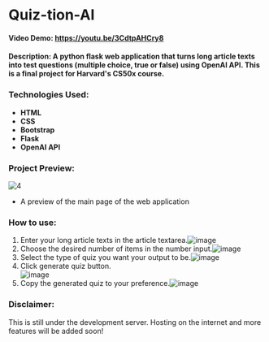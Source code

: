 # Quiz-tion-AI

#### Video Demo: https://youtu.be/3CdtpAHCry8

#### Description: A python flask web application that turns long article texts into test questions (multiple choice, true or false) using OpenAI API. This is a final project for Harvard's CS50x course.

### Technologies Used:
- **HTML**
- **CSS** 
- **Bootstrap** 
- **Flask** 
- **OpenAI API** 

### Project Preview:
![4](https://github.com/ivanovich18/Quiz-tion-AI/assets/88656474/be2f701a-8e99-4ddc-a39b-0e47ac41a3b5)
- A preview of the main page of the web application

### How to use:
1. Enter your long article texts in the article textarea.![image](https://user-images.githubusercontent.com/88656474/233829346-0000a2a8-c871-43f6-90ef-c5196f30f3bd.png)
2. Choose the desired number of items in the number input.![image](https://user-images.githubusercontent.com/88656474/233829364-848bae02-ad8f-4036-9b89-f391d585996c.png)
3. Select the type of quiz you want your output to be.![image](https://user-images.githubusercontent.com/88656474/233829382-8127599f-4a4f-45a4-a236-25d581263586.png)
4. Click generate quiz button.<br>
![image](https://user-images.githubusercontent.com/88656474/233829395-8b498bde-ab7d-4d1e-9fd3-ccf1bd1953e9.png)
5. Copy the generated quiz to your preference.![image](https://user-images.githubusercontent.com/88656474/233829424-33b1abd5-6d5c-42d4-8eac-99f2b9461fd0.png)

### Disclaimer:
This is still under the development server. Hosting on the internet and more features will be added soon!
